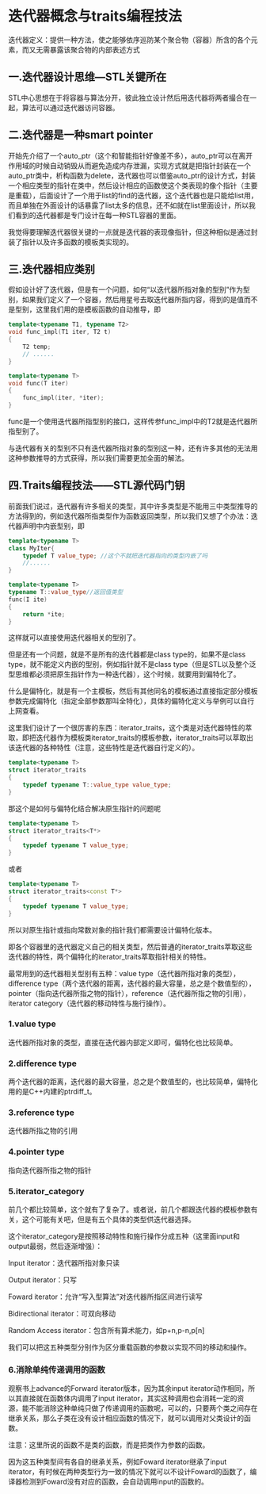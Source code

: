 # 迭代器概念与traits编程技法

迭代器定义：提供一种方法，使之能够依序巡防某个聚合物（容器）所含的各个元素，而又无需暴露该聚合物的内部表述方式

## 一.迭代器设计思维—STL关键所在

STL中心思想在于将容器与算法分开，彼此独立设计然后用迭代器将两者撮合在一起，算法可以通过迭代器访问容器。

## 二.迭代器是一种smart pointer

开始先介绍了一个auto_ptr（这个和智能指针好像差不多），auto_ptr可以在离开作用域的时候自动销毁从而避免造成内存泄漏，实现方式就是把指针封装在一个auto_ptr类中，析构函数为delete，迭代器也可以借鉴auto_ptr的设计方式，封装一个相应类型的指针在类中，然后设计相应的函数使这个类表现的像个指针（主要是重载），后面设计了一个用于list的find的迭代器，这个迭代器也是只能给list用，而且单独在外面设计的话暴露了list太多的信息，还不如就在list里面设计，所以我们看到的迭代器都是专门设计在每一种STL容器的里面。

我觉得要理解迭代器很关键的一点就是迭代器的表现像指针，但这种相似是通过封装了指针以及许多函数的模板类实现的。

## 三.迭代器相应类别

假如设计好了迭代器，但是有一个问题，如何“以迭代器所指对象的型别”作为型别，如果我们定义了一个容器，然后用星号去取迭代器所指内容，得到的是值而不是型别，这里我们用的是模板函数的自动推导，即

```C++
template<typename T1, typename T2>
void func_impl(T1 iter, T2 t)
{
    T2 temp;
    // ......
}

template<typename T>
void func(T iter)
{
    func_impl(iter, *iter);
}
```

func是一个使用迭代器所指型别的接口，这样传参func_impl中的T2就是迭代器所指型别了。

与迭代器有关的型别不只有迭代器所指对象的型别这一种，还有许多其他的无法用这种参数推导的方式获得，所以我们需要更加全面的解法。

## 四.Traits编程技法——STL源代码门钥

前面我们说过，迭代器有许多相关的类型，其中许多类型是不能用三中类型推导的方法得到的，例如迭代器所指类型作为函数返回类型，所以我们又想了个办法：迭代器声明中内嵌型别，即

```C++
template<typename T>
class MyIter{
    typedef T value_type; //这个不就把迭代器指向的类型内嵌了吗
    //......
}

template<typename T>
typename T::value_type//返回值类型
func(I ite)
{
    return *ite;
}
```

这样就可以直接使用迭代器相关的型别了。

但是还有一个问题，就是不是所有的迭代器都是class type的，如果不是class type，就不能定义内嵌的型别，例如指针就不是class type（但是STL以及整个泛型思维都必须把原生指针作为一种迭代器），这个时候，就要用到偏特化了。

什么是偏特化，就是有一个主模板，然后有其他同名的模板通过直接指定部分模板参数完成偏特化（指定全部参数那叫全特化），具体的偏特化定义与举例可以自行上网查看。

这里我们设计了一个很厉害的东西：iterator_traits，这个类是对迭代器特性的萃取，即把迭代器作为模板类iterator_traits的模板参数，iterator_traits可以萃取出该迭代器的各种特性（注意，这些特性是迭代器自行定义的）。

```c++
template<typename T>
struct iterator_traits
{
    typedef typename T::value_type value_type;
}
```

那这个是如何与偏特化结合解决原生指针的问题呢

```C++
template<typename T>
struct iterator_traits<T*>
{
    typedef typename T value_type;
}
```

或者

```C++
template<typename T>
struct iterator_traits<const T*>
{
    typedef typename T value_type;
}
```

所以对原生指针或指向常数对象的指针我们都需要设计偏特化版本。

即各个容器里的迭代器定义自己的相关类型，然后普通的iterator_traits萃取这些迭代器的特性，两个偏特化的iterator_traits萃取指针相关的特性。

最常用到的迭代器相关型别有五种：value type（迭代器所指对象的类型），difference type（两个迭代器的距离，迭代器的最大容量，总之是个数值型的），pointer（指向迭代器所指之物的指针），reference（迭代器所指之物的引用），iterator category（迭代器的移动特性与施行操作）。

### 1.value type

迭代器所指对象的类型，直接在迭代器内部定义即可，偏特化也比较简单。

### 2.difference type

两个迭代器的距离，迭代器的最大容量，总之是个数值型的，也比较简单，偏特化用的是C++内建的ptrdiff_t。

### 3.reference type

迭代器所指之物的引用

### 4.pointer type

指向迭代器所指之物的指针

### 5.iterator_category

前几个都比较简单，这个就有了复杂了。或者说，前几个都跟迭代器的模板参数有关，这个可能有关吧，但是有五个具体的类型供迭代器选择。

这个iterator_category是按照移动特性和施行操作分成五种（这里面input和output最弱，然后逐渐增强）：

Input iterator：迭代器所指对象只读

Output iterator：只写

Foward iterator：允许“写入型算法”对迭代器所指区间进行读写

Bidirectional iterator：可双向移动

Random Access iterator：包含所有算术能力，如p+n,p-n,p[n]

我们可以把这五种类型分别作为区分重载函数的参数以实现不同的移动和操作。

### 6.消除单纯传递调用的函数

观察书上advance的Forward iterator版本，因为其余input iterator动作相同，所以其直接就在函数体内调用了input iterator，其实这种调用也会消耗一定的资源，能不能消除这种单纯只做了传递调用的函数呢，可以的，只要两个类之间存在继承关系，那么子类在没有设计相应函数的情况下，就可以调用对父类设计的函数。

注意：这里所说的函数不是类的函数，而是把类作为参数的函数。

因为这五种类型间有各自的继承关系，例如Foward iterator继承了input iterator，有时候在两种类型行为一致的情况下就可以不设计Foward的函数了，编译器检测到Foward没有对应的函数，会自动调用input的函数的。
